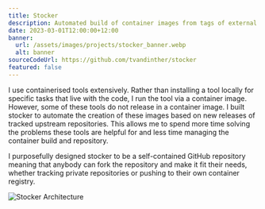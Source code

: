 ```yaml
---
title: Stocker
description: Automated build of container images from tags of external GitHub repositories.
date: 2023-03-01T12:00:00+12:00
banner: 
  url: /assets/images/projects/stocker_banner.webp
  alt: banner
sourceCodeUrl: https://github.com/tvandinther/stocker
featured: false
---
```

I use containerised tools extensively. Rather than installing a tool locally for specific tasks that live with the code, I run the tool via a container image. However, some of these tools do not release in a container image. I built stocker to automate the creation of these images based on new releases of tracked upstream repositories. This allows me to spend more time solving the problems these tools are helpful for and less time managing the container build and repository.

I purposefully designed stocker to be a self-contained GitHub repository meaning that anybody can fork the repository and make it fit their needs, whether tracking private repositories or pushing to their own container registry.

![Stocker Architecture](/assets/images/projects/stocker_diagram_1.webp)
